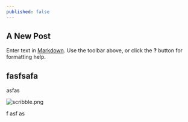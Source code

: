 ```yaml
---
published: false
---
```


## A New Post

Enter text in [Markdown](http://daringfireball.net/projects/markdown/). Use the toolbar above, or click the **?** button for formatting help.
## fasfsafa 
asfas

![scribble.png]({{site.baseurl}}/_posts/scribble.png)

f
asf
as